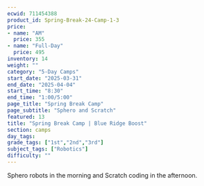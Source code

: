 ```yaml
---
ecwid: 711454388
product_id: Spring-Break-24-Camp-1-3
price:
- name: "AM"
  price: 355
- name: "Full-Day"
  price: 495
inventory: 14
weight: ""
category: "5-Day Camps"
start_date: "2025-03-31"
end_date: "2025-04-04"
start_time: "8:30"
end_time: "1:00/5:00"
page_title: "Spring Break Camp"
page_subtitle: "Sphero and Scratch"
featured: 13
title: "Spring Break Camp | Blue Ridge Boost"
section: camps
day_tags: 
grade_tags: ["1st","2nd","3rd"]
subject_tags: ["Robotics"]
difficulty: ""
---
```

<p>Sphero robots in the morning and Scratch coding in the afternoon.</p>
